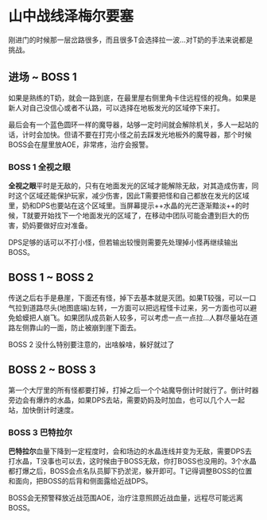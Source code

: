 # 山中战线泽梅尔要塞

刚进门的时候那一层岔路很多，而且很多T会选择拉一波…对<Role name="tank" /><Role name="healer" />T奶的手法来说都是挑战。

## 进场 ~ BOSS 1

如果是熟练的<Role name="tank" /><Role name="healer" />T奶，就会一路到底，在最里屋右侧里角卡住远程怪的视角。如果是新人对自己没信心或者不认路，可以选择在地板发光的区域停下来打。

最后会有一个蓝色圆环一样的魔导器，站够一定时间就会解除机关，多人一起站的话，计时会加快。但请不要在打完小怪之前去踩发光地板外的魔导器，那个时候BOSS会在屋里放AOE，非常疼，治疗会报警。

### BOSS 1 全视之眼
**全视之眼**平时是无敌的，只有在地面发光的区域才能解除无敌，对其造成伤害，同时这个区域还能保护玩家，减少伤害，因此<Role name="tank" />T需要把怪和自己都放在发光的区域里，<Role name="healer" />奶和<Role name="dps" />DPS也要站在这个区域里。当屏幕提示++水晶的光芒逐渐黯淡++的时候，<Role name="tank" />T就要开始找下一个地面发光的区域了，在移动中团队可能会遭到巨大的伤害，<Role name="healer" />奶妈要做好应对准备。

DPS足够的话可以不打小怪，但若输出较慢则需要先处理掉小怪再继续输出BOSS。

## BOSS 1 ~ BOSS 2

传送之后右手是悬崖，下面还有怪，掉下去基本就是灭团。如果<Role name="tank" />T较强，可以一口气拉到道路尽头(地图底端)左转，一方面可以把远程怪卡过来，另一方面也可以避免蛤蟆把人崩飞。如果团队成员新人较多，可以考虑一点一点拉…人群尽量站在道路左侧靠山的一面，防止被崩到崖下面去。

BOSS 2 没什么特别要注意的，出啥躲啥，躲好就过了

## BOSS 2 ~ BOSS 3

第一个大厅里的所有怪都要打掉，打掉之后一个个站魔导倒计时就行了。倒计时器旁边会有爆炸的水晶，如果DPS去站，需要奶妈及时加血，也可以几个人一起站，加快倒计时速度。

### BOSS 3 巴特拉尔

**巴特拉尔**血量下降到一定程度时，会和场边的水晶连线并变为无敌，需要<Role name="dps" />DPS去打水晶，T没事也可以去，这时候由于BOSS无敌，你打BOSS也没用的。3个水晶都打爆之后，BOSS会点名队员脚下扔淤泥，躲开即可。<Role name="tank" />T记得调整BOSS的位置和面向，把BOSS的后背和侧面露给近战DPS。

BOSS会无预警释放近战范围AOE，<Role name="healer" />治疗注意照顾近战血量，远程尽可能远离BOSS。